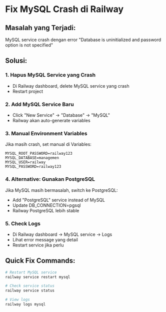 # Fix MySQL Crash di Railway

## Masalah yang Terjadi:
MySQL service crash dengan error "Database is uninitialized and password option is not specified"

## Solusi:

### 1. Hapus MySQL Service yang Crash
- Di Railway dashboard, delete MySQL service yang crash
- Restart project

### 2. Add MySQL Service Baru
- Click "New Service" → "Database" → "MySQL"
- Railway akan auto-generate variables

### 3. Manual Environment Variables
Jika masih crash, set manual di Variables:

```
MYSQL_ROOT_PASSWORD=railway123
MYSQL_DATABASE=managemen
MYSQL_USER=railway
MYSQL_PASSWORD=railway123
```

### 4. Alternative: Gunakan PostgreSQL
Jika MySQL masih bermasalah, switch ke PostgreSQL:
- Add "PostgreSQL" service instead of MySQL
- Update DB_CONNECTION=pgsql
- Railway PostgreSQL lebih stable

### 5. Check Logs
- Di Railway dashboard → MySQL service → Logs
- Lihat error message yang detail
- Restart service jika perlu

## Quick Fix Commands:
```bash
# Restart MySQL service
railway service restart mysql

# Check service status
railway service status

# View logs
railway logs mysql
```
